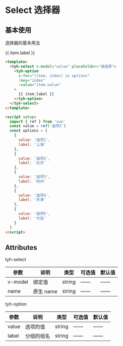 # Select 选择器

## 基本使用

选择器的基本用法

<tyh-select v-model="value" placeholder="请选择">
  <tyh-option
    v-for="(item, index) in options"
    :key="index"
    :value="item.value"
  >
    {{ item.label }}
  </tyh-option>
</tyh-select>
  
```html
<template>
  <tyh-select v-model="value" placeholder="请选择">
    <tyh-option
      v-for="(item, index) in options"
      :key="index"
      :value="item.value"
    >
      {{ item.label }}
    </tyh-option>
  </tyh-select>
</template>

<script setup>
  import { ref } from 'vue'
  const value = ref('选项2')
  const options = [
    {
      value: '选项1',
      label: '上海'
    },
    {
      value: '选项2',
      label: '北京'
    },
    {
      value: '选项3',
      label: '杭州'
    },
    {
      value: '选项4',
      label: '天津'
    },
    {
      value: '选项5',
      label: '大连'
    }
  ]
</script>

```

## Attributes

tyh-select

| 参数    | 说明      | 类型   | 可选值 | 默认值 |
| ------- | --------- | ------ | ------ | ------ |
| v-model | 绑定值    | string | ——     | ——     |
| name    | 原生 name | string | ——     | ——     |

tyh-option

| 参数  | 说明       | 类型   | 可选值 | 默认值 |
| ----- | ---------- | ------ | ------ | ------ |
| value | 选项的值   | string | ——     | ——     |
| label | 分组的组名 | string | ——     | ——     |

<script setup>
  import { ref } from 'vue'
  const value = ref('选项2')
  const options = [
    {
      value: '选项1',
      label: '上海'
    },
    {
      value: '选项2',
      label: '北京'
    },
    {
      value: '选项3',
      label: '杭州'
    },
    {
      value: '选项4',
      label: '天津'
    },
    {
      value: '选项5',
      label: '大连'
    }
  ]
</script>
```
